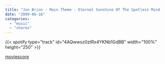 ```yaml
---
title: "Jon Brion - Main Theme - Eternal Sunshine Of The Spotless Mind (2004)"
date: "2009-06-16"
categories:
  - "music"
  - "shares"
---
```


{{< spotify type="track" id="4AQwwsz0ztRx4YKNb1GdBB" width="100%" height="250" >}}

[moviescore](http://moviescore.tumblr.com/post/124364365/jon-brion-main-theme-eternal-sunshine-of-the)
